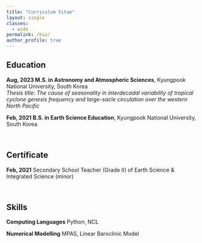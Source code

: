 ```yaml
---
title: "Curriculum Vitae"
layout: single
classes:
  - wide
permalink: /bio/
author_profile: true
---
```


## Education

**Aug, 2023 M.S. in Astronomy and Atmospheric Sciences**, Kyungpook National University, South Korea<br>
*Thesis title: The cause of seasonality in interdecadal variability of tropical cyclone genesis frequency and large-sacle circulation over the western North Pacific*

**Feb, 2021 B.S. in Earth Science Education**, Kyungpook National University, South Korea

<br>

## Certificate

**Feb, 2021** Secondary School Teacher (Grade II) of Earth Science & Integrated Science (minor)

<br>

## Skills

**Computing Languages** Python, NCL

**Numerical Modelling** MPAS, Linear Baroclinic Model
